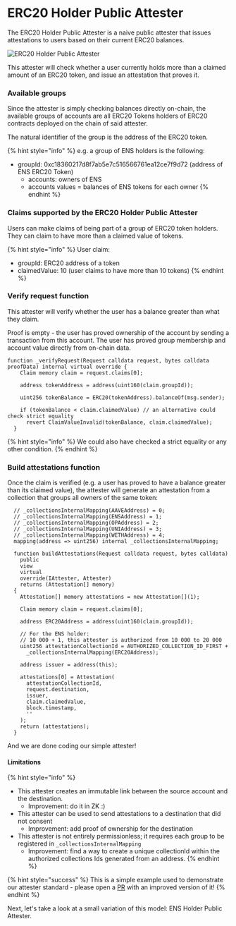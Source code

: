 # ERC20 Holder Public Attester

The ERC20 Holder Public Attester is a naive public attester that issues attestations to users based on their current ERC20 balances.&#x20;

![ERC20 Holder Public Attester](<../../../../../.gitbook/assets/1 (4).png>)

This attester will check whether a user currently holds more than a claimed amount of an ERC20 token, and issue an attestation that proves it.

### Available groups

Since the attester is simply checking balances directly on-chain, the available groups of accounts are all ERC20 Tokens holders of ERC20 contracts deployed on the chain of said attester.

The natural identifier of the group is the address of the ERC20 token.&#x20;

{% hint style="info" %}
e.g. a group of ENS holders is the following:

* groupId: 0xc18360217d8f7ab5e7c516566761ea12ce7f9d72 (address of ENS ERC20 Token)
  * accounts: owners of ENS&#x20;
  * accounts values = balances of ENS tokens for each owner
{% endhint %}

### Claims supported by the ERC20 Holder Public Attester

Users can make claims of being part of a group of ERC20 token holders. They can claim to have more than a claimed value of tokens.

{% hint style="info" %}
User claim:

* groupId: ERC20 address of a token
* claimedValue: 10 (user claims to have more than 10 tokens)
{% endhint %}

### Verify request function

This attester will verify whether the user has a balance greater than what they claim.&#x20;

Proof is empty - the user has proved ownership of the account by sending a transaction from this account. The user has proved group membership and account value directly from on-chain data.

```solidity
function _verifyRequest(Request calldata request, bytes calldata proofData) internal virtual override {
    Claim memory claim = request.claims[0];

    address tokenAddress = address(uint160(claim.groupId));

    uint256 tokenBalance = ERC20(tokenAddress).balanceOf(msg.sender);

    if (tokenBalance < claim.claimedValue) // an alternative could check strict equality
      revert ClaimValueInvalid(tokenBalance, claim.claimedValue);
  }
```

{% hint style="info" %}
We could also have checked a strict equality or any other condition.
{% endhint %}

### Build attestations function

Once the claim is verified (e.g. a user has proved to have a balance greater than its claimed value), the attester will generate an attestation from a collection that groups all owners of the same token:

```solidity
  // _collectionsInternalMapping(AAVEAddress) = 0;
  // _collectionsInternalMapping(ENSAddress) = 1;
  // _collectionsInternalMapping(OPAddress) = 2;
  // _collectionsInternalMapping(UNIAddress) = 3;
  // _collectionsInternalMapping(WETHAddress) = 4;
  mapping(address => uint256) internal _collectionsInternalMapping;

  function buildAttestations(Request calldata request, bytes calldata)
    public
    view
    virtual
    override(IAttester, Attester)
    returns (Attestation[] memory)
  {
    Attestation[] memory attestations = new Attestation[](1);

    Claim memory claim = request.claims[0];

    address ERC20Address = address(uint160(claim.groupId));

    // For the ENS holder:
    // 10 000 + 1, this attester is authorized from 10 000 to 20 000
    uint256 attestationCollectionId = AUTHORIZED_COLLECTION_ID_FIRST +
      _collectionsInternalMapping(ERC20Address);

    address issuer = address(this);

    attestations[0] = Attestation(
      attestationCollectionId,
      request.destination,
      issuer,
      claim.claimedValue,
      block.timestamp,
      ''
    );
    return (attestations);
  }
```

And we are done coding our simple attester!

#### Limitations

{% hint style="info" %}
* This attester creates an immutable link between the source account and the destination.
  * Improvement: do it in ZK :)
* This attester can be used to send attestations to a destination that did not consent
  * Improvement: add proof of ownership for the destination
* This attester is not entirely permissionless; it requires each group to be registered in `_collectionsInternalMapping`
  * Improvement: find a way to create a unique collectionId within the authorized collections Ids generated from an address.
{% endhint %}

{% hint style="success" %}
This is a simple example used to demonstrate our attester standard - please open a [PR](https://github.com/sismo-core/sismo-protocol/tree/main/contracts/attesters) with an improved version of it!
{% endhint %}

Next, let's take a look at a small variation of this model: ENS Holder Public Attester.
